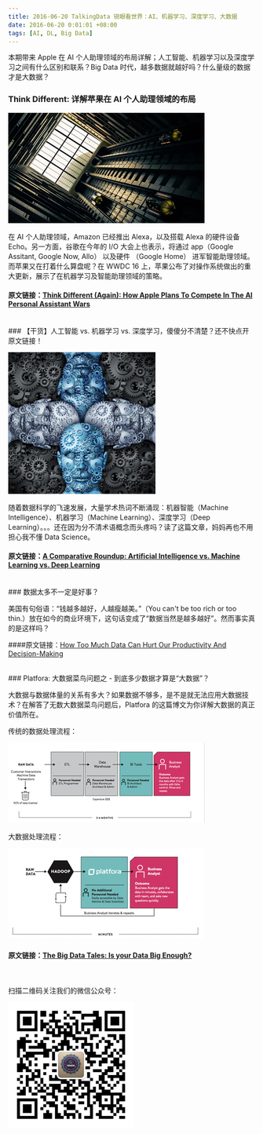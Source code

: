 ```yaml
---
title: 2016-06-20 TalkingData 锐眼看世界：AI、机器学习、深度学习、大数据 
date: 2016-06-20 0:01:01 +08:00
tags: [AI, DL, Big Data]
---
```


本期带来 Apple 在 AI 个人助理领域的布局详解；人工智能、机器学习以及深度学习之间有什么区别和联系？Big Data 时代，越多数据就越好吗？什么量级的数据才是大数据？


### Think Different: 详解苹果在 AI 个人助理领域的布局

![](/images/appleai.jpg)

在 AI 个人助理领域，Amazon 已经推出 Alexa，以及搭载 Alexa 的硬件设备 Echo。另一方面，谷歌在今年的 I/O 大会上也表示，将通过 app（Google Assitant, Google Now, Allo） 以及硬件 （Google Home） 进军智能助理领域。而苹果又在打着什么算盘呢？在 WWDC 16 上，苹果公布了对操作系统做出的重大更新，展示了在机器学习及智能助理领域的策略。

#### 原文链接：[Think Different (Again): How Apple Plans To Compete In The AI Personal Assistant Wars](http://www.fastcompany.com/3060950/scoring-apples-progress-in-ai-personal-assistant-wars)

<br>
### 【干货】人工智能 vs. 机器学习 vs. 深度学习，傻傻分不清楚？还不快点开原文链接！

![](/images/aidl.png)

随着数据科学的飞速发展，大量学术热词不断涌现：机器智能（Machine Intelligence）、机器学习（Machine Learning）、深度学习（Deep Learning）。。。还在因为分不清术语概念而头疼吗？读了这篇文章，妈妈再也不用担心我不懂 Data Science。

#### 原文链接：[A Comparative Roundup: Artificial Intelligence vs. Machine Learning vs. Deep Learning](http://www.dataversity.net/ai-vs-machine-learning-vs-deep-learning/)

<br>
### 数据太多不一定是好事？

美国有句俗语：“钱越多越好，人越瘦越美。”（You can't be too rich or too thin.）放在如今的商业环境下，这句话变成了“数据当然是越多越好”。然而事实真的是这样吗？

####原文链接：[How Too Much Data Can Hurt Our Productivity And Decision-Making](http://www.fastcompany.com/3060945/how-too-much-data-can-hurt-our-productivity-and-decision-making)

<br>
### Platfora: 大数据菜鸟问题之 - 到底多少数据才算是“大数据”？

大数据与数据体量的关系有多大？如果数据不够多，是不是就无法应用大数据技术？在解答了无数大数据菜鸟问题后，Platfora 的这篇博文为你详解大数据的真正价值所在。

传统的数据处理流程：

![](/images/oldp.png)

大数据处理流程：

![](/images/newp.png)

#### 原文链接：[The Big Data Tales: Is your Data Big Enough?](http://www.platfora.com/blog-post/the-big-data-tales-is-your-data-big-enough/)

<br>
<br>
扫描二维码关注我们的微信公众号：

![](/images/erweima.jpg)